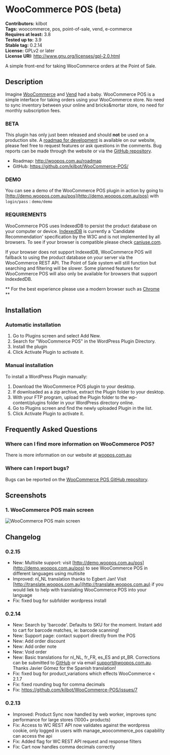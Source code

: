 # WooCommerce POS (beta) #
**Contributors:** kilbot  
**Tags:** woocommerce, pos, point-of-sale, vend, e-commerce  
**Requires at least:** 3.8  
**Tested up to:** 3.9  
**Stable tag:** 0.2.14  
**License:** GPLv2 or later  
**License URI:** http://www.gnu.org/licenses/gpl-2.0.html  

A simple front-end for taking WooCommerce orders at the Point of Sale.

## Description ##

Imagine [WooCommerce](http://www.woothemes.com/woocommerce/) and [Vend](http://www.vendhq.com/) had a baby. WooCommerce POS is a simple interface for taking orders using your WooCommerce store. No need to sync inventory between your online and bricks&mortar store, no need for monthly subscription fees.

### BETA ###
This plugin has only just been released and should **not** be used on a production site. A [roadmap for development](http://woopos.com.au/roadmap) is available on our website, please feel free to request features or ask questions in the comments. Bug reports can be made through the website or via the [GitHub repository](https://github.com/kilbot/WooCommerce-POS/issues).

* Roadmap: http://woopos.com.au/roadmap
* GitHub: https://github.com/kilbot/WooCommerce-POS/

### DEMO ###
You can see a demo of the WooCommerce POS plugin in action by going to [http://demo.woopos.com.au/pos](http://demo.woopos.com.au/pos) with `login/pass` : `demo/demo`

### REQUIREMENTS ###
WooCommerce POS uses IndexedDB to persist the product database on your computer or device. [IndexedDB](http://www.w3.org/TR/IndexedDB/) is currently a 'Candidate Recommendation' specification by the W3C and is not implemented by all browsers. To see if your browser is compatible please check [caniuse.com](http://caniuse.com/indexeddb).

If your browser does not support IndexedDB, WooCommerce POS will fallback to using the product database on your server via the WooCommerce REST API. The Point of Sale system will still function but searching and filtering will be slower. Some planned features for WooCommerce POS will also only be available for browsers that support IndexdedDB.

** For the best experience please use a modern browser such as [Chrome](http://www.google.com/chrome) **

## Installation ##

### Automatic installation ###
1. Go to Plugins screen and select Add New.
2. Search for "WooCommerce POS" in the WordPress Plugin Directory.
3. Install the plugin
4. Click Activate Plugin to activate it.

### Manual installation ###
To install a WordPress Plugin manually:

1. Download the WooCommerce POS plugin to your desktop.
2. If downloaded as a zip archive, extract the Plugin folder to your desktop.
3. With your FTP program, upload the Plugin folder to the wp-content/plugins folder in your WordPress directory online.
4. Go to Plugins screen and find the newly uploaded Plugin in the list.
5. Click Activate Plugin to activate it.


## Frequently Asked Questions ##

### Where can I find more information on WooCommerce POS? ###
There is more information on our website at [woopos.com.au](http://woopos.com.au)

### Where can I report bugs? ###
Bugs can be reported on the [WooCommerce POS GitHub repository](https://github.com/kilbot/WooCommerce-POS/issues).

## Screenshots ##

### 1. WooCommerce POS main screen ###
![WooCommerce POS main screen](http://s.wordpress.org/extend/plugins/woocommerce-pos-(beta)/screenshot-1.png)


## Changelog ##

### 0.2.15 ###
* New: Multisite support: visit [http://demo.woopos.com.au/pos](http://demo.woopos.com.au/pos) to see WooCommerce POS in different languages using multisite
* Improved: nl_NL translation thanks to Egbert Jan! Visit [http://translate.woopos.com.au](http://translate.woopos.com.au) if you would liek to help with translating WooCommerce POS into your language
* Fix: fixed bug for subfolder wordpress install

### 0.2.14 ###
* New: Search by 'barcode'. Defaults to SKU for the moment. Instant add to cart for barcode matches, ie: barcode scanning!
* New: Support page: contact support directly from the POS
* New: Add order discount
* New: Add order note
* New: Void order
* New: Basic translations for nl_NL, fr_FR, es_ES and pt_BR. Corrections can be submitted to [GitHub](https://github.com/kilbot/WooCommerce-POS/issues) or via email [support@woopos.com.au](mailto:support@woopos.com.au). Thanks Javier Gómez for the Spanish translation!
* Fix: fixed bug for product_variations which effects WooCommerce < 2.1.7
* Fix: fixed rounding bug for comma decimals
* Fix: https://github.com/kilbot/WooCommerce-POS/issues/7

### 0.2.13 ###
* Improved: Product Sync now handled by web worker, improves sync performance for large stores (1000+ products)
* Fix: Access to WC REST API now validates against the wordpress cookie, only logged in users with manage_woocommerce_pos capability can access the api
* Fix: Added flag for WC REST API request and response filters
* Fix: Cart now handles comma decimals correctly